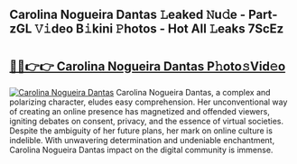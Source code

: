 ## Carolina Nogueira Dantas 𝙻eaked 𝙽u𝚍e - Part-zGL 𝚅𝚒deo B𝚒kini 𝙿hotos - Hot All 𝙻eaks 7ScEz

# <h2><a href="http://ld0e059.urlbe.top/?page=Carolina+Nogueira+Dantas">🔗🔗👉👉 Carolina Nogueira Dantas P𝚑oto𝚜Vid𝚎o</a></h2>

[![Carolina Nogueira Dantas](https://i.imgur.com/eBuTRDB.gif)](http://ld0e059.urlbe.top/?page=Carolina+Nogueira+Dantas)
Carolina Nogueira Dantas, a complex and polarizing character, eludes easy comprehension. Her unconventional way of creating an online presence has magnetized and offended viewers, igniting debates on consent, privacy, and the essence of virtual societies. Despite the ambiguity of her future plans, her mark on online culture is indelible. With unwavering determination and undeniable enchantment, Carolina Nogueira Dantas impact on the digital community is immense.
